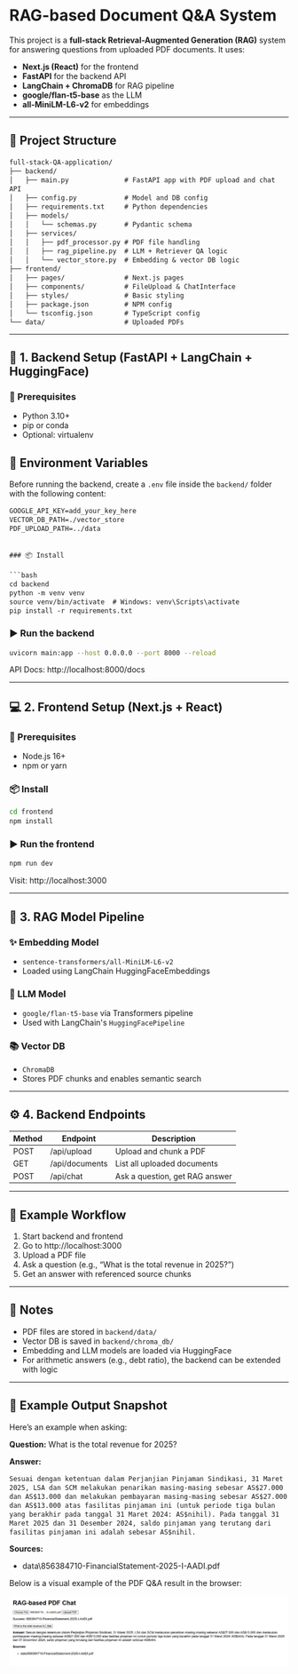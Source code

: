 
# RAG-based Document Q&A System

This project is a **full-stack Retrieval-Augmented Generation (RAG)** system for answering questions from uploaded PDF documents. It uses:

- **Next.js (React)** for the frontend
- **FastAPI** for the backend API
- **LangChain + ChromaDB** for RAG pipeline
- **google/flan-t5-base** as the LLM
- **all-MiniLM-L6-v2** for embeddings

---

## 📁 Project Structure

```
full-stack-QA-application/
├── backend/
│   ├── main.py              # FastAPI app with PDF upload and chat API
│   ├── config.py            # Model and DB config
│   ├── requirements.txt     # Python dependencies
│   ├── models/
│   │   └── schemas.py       # Pydantic schema
│   ├── services/
│   │   ├── pdf_processor.py # PDF file handling
│   │   ├── rag_pipeline.py  # LLM + Retriever QA logic
│   │   └── vector_store.py  # Embedding & vector DB logic
├── frontend/
│   ├── pages/               # Next.js pages
│   ├── components/          # FileUpload & ChatInterface
│   ├── styles/              # Basic styling
│   ├── package.json         # NPM config
│   └── tsconfig.json        # TypeScript config
└── data/                    # Uploaded PDFs
```

---

## 🚀 1. Backend Setup (FastAPI + LangChain + HuggingFace)

### 🔧 Prerequisites

- Python 3.10+
- pip or conda
- Optional: virtualenv


## 🔐 Environment Variables

Before running the backend, create a `.env` file inside the `backend/` folder with the following content:

```env
GOOGLE_API_KEY=add_your_key_here
VECTOR_DB_PATH=./vector_store
PDF_UPLOAD_PATH=../data


### 📦 Install

```bash
cd backend
python -m venv venv
source venv/bin/activate  # Windows: venv\Scripts\activate
pip install -r requirements.txt
```

### ▶️ Run the backend

```bash
uvicorn main:app --host 0.0.0.0 --port 8000 --reload
```

API Docs: http://localhost:8000/docs

---

## 💻 2. Frontend Setup (Next.js + React)

### 🔧 Prerequisites

- Node.js 16+
- npm or yarn

### 📦 Install

```bash
cd frontend
npm install
```

### ▶️ Run the frontend

```bash
npm run dev
```

Visit: http://localhost:3000

---

## 🧠 3. RAG Model Pipeline

### ✨ Embedding Model
- `sentence-transformers/all-MiniLM-L6-v2`
- Loaded using LangChain HuggingFaceEmbeddings

### 🧠 LLM Model
- `google/flan-t5-base` via Transformers pipeline
- Used with LangChain's `HuggingFacePipeline`

### 📚 Vector DB
- `ChromaDB`
- Stores PDF chunks and enables semantic search

---

## ⚙️ 4. Backend Endpoints

| Method | Endpoint        | Description                         |
|--------|------------------|-------------------------------------|
| POST   | /api/upload      | Upload and chunk a PDF              |
| GET    | /api/documents   | List all uploaded documents         |
| POST   | /api/chat        | Ask a question, get RAG answer      |

---

## 🧪 Example Workflow

1. Start backend and frontend
2. Go to http://localhost:3000
3. Upload a PDF file
4. Ask a question (e.g., “What is the total revenue in 2025?”)
5. Get an answer with referenced source chunks

---

## 📌 Notes

- PDF files are stored in `backend/data/`
- Vector DB is saved in `backend/chroma_db/`
- Embedding and LLM models are loaded via HuggingFace
- For arithmetic answers (e.g., debt ratio), the backend can be extended with logic

---

## 🧾 Example Output Snapshot

Here’s an example when asking:

**Question:** What is the total revenue for 2025?

**Answer:**
```
Sesuai dengan ketentuan dalam Perjanjian Pinjaman Sindikasi, 31 Maret 2025, LSA dan SCM melakukan penarikan masing-masing sebesar AS$27.000 dan AS$13.000 dan melakukan pembayaran masing-masing sebesar AS$27.000 dan AS$13.000 atas fasilitas pinjaman ini (untuk periode tiga bulan yang berakhir pada tanggal 31 Maret 2024: AS$nihil). Pada tanggal 31 Maret 2025 dan 31 Desember 2024, saldo pinjaman yang terutang dari fasilitas pinjaman ini adalah sebesar AS$nihil.
```

**Sources:**
- data\856384710-FinancialStatement-2025-I-AADI.pdf


Below is a visual example of the PDF Q&A result in the browser:

![Chat Result Example](result.png)

